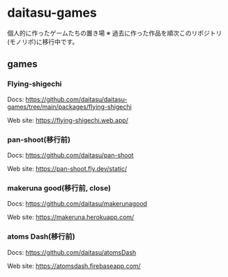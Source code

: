 # daitasu-games
個人的に作ったゲームたちの置き場
※ 過去に作った作品を順次このリポジトリ(モノリポ)に移行中です。

## games
### Flying-shigechi
Docs: https://github.com/daitasu/daitasu-games/tree/main/packages/flying-shigechi

Web site: https://flying-shigechi.web.app/

### pan-shoot(移行前)
Docs: https://github.com/daitasu/pan-shoot

Web site: https://pan-shoot.fly.dev/static/

### makeruna good(移行前, close)
Docs: https://github.com/daitasu/makerunagood

Web site: https://makeruna.herokuapp.com/

### atoms Dash(移行前)
Docs: https://github.com/daitasu/atomsDash

Web site: https://atomsdash.firebaseapp.com/
